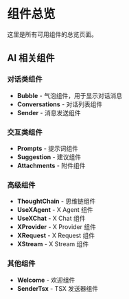 # 组件总览

这里是所有可用组件的总览页面。

## AI 相关组件

### 对话类组件
- **Bubble** - 气泡组件，用于显示对话消息
- **Conversations** - 对话列表组件
- **Sender** - 消息发送组件

### 交互类组件
- **Prompts** - 提示词组件
- **Suggestion** - 建议组件
- **Attachments** - 附件组件

### 高级组件
- **ThoughtChain** - 思维链组件
- **UseXAgent** - X Agent 组件
- **UseXChat** - X Chat 组件
- **XProvider** - X Provider 组件
- **XRequest** - X Request 组件
- **XStream** - X Stream 组件

### 其他组件
- **Welcome** - 欢迎组件
- **SenderTsx** - TSX 发送器组件